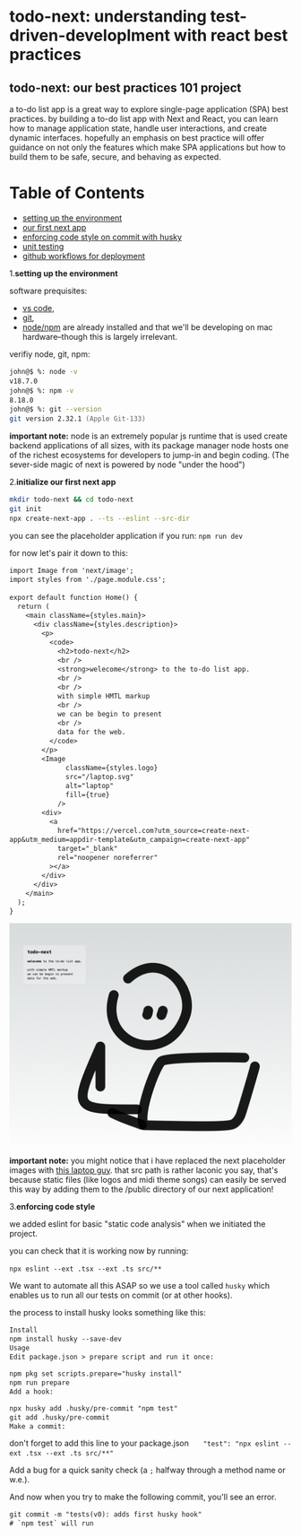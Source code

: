# todo-next: understanding test-driven-developlment with react best practices

## todo-next: our best practices 101 project

a to-do list app is a great way to explore single-page application (SPA) best practices. by building a to-do list app with Next and React, you can learn how to manage application state, handle user interactions, and create dynamic interfaces. hopefully an emphasis on best practice will offer guidance on not only the features which make SPA applications but how to build them to be safe, secure, and behaving as expected.

# Table of Contents

- [setting up the environment](#environment)
- [our first next app](#our-first-next-app)
- [enforcing code style on commit with husky](#static-analysis)
- [unit testing](#section-4)
- [github workflows for deployment](#section-5)


1.**setting up the environment**
<a name="environment"></a>

  software prequisites:
   - [vs code](<[vs](https://code.visualstudio.com)>), 
   - [git](https://git-scm.com), 
   - [node/npm](https://docs.npmjs.com/downloading-and-installing-node-js-and-npm) are already installed and that we'll be developing on mac hardware–though this is largely irrelevant.

verifiy node, git, npm:

```zsh
john@$ %: node -v
v18.7.0
john@$ %: npm -v
8.18.0
john@$ %: git --version
git version 2.32.1 (Apple Git-133)
```

**important note:** node is an extremely popular js runtime that is used create backend applications of all sizes, with its package manager node hosts one of the richest ecosystems for developers to jump-in and begin coding. (The sever-side magic of next is powered by node "under the hood") 

2.**initialize our first next app**
<a name="our-first-next-app"></a>

```zsh
mkdir todo-next && cd todo-next
git init
npx create-next-app . --ts --eslint --src-dir
```

you can see the placeholder application if you run: `npm run dev`



for now let's pair it down to this:

```tsx
import Image from 'next/image';
import styles from './page.module.css';

export default function Home() {
  return (
    <main className={styles.main}>
      <div className={styles.description}>
        <p>
          <code>
            <h2>todo-next</h2>
            <br />
            <strong>welecome</strong> to the to-do list app.
            <br />
            <br />
            with simple HMTL markup
            <br />
            we can be begin to present
            <br />
            data for the web.
          </code>
        </p>
        <Image
              className={styles.logo}
              src="/laptop.svg"
              alt="laptop"
              fill={true}
            />
        <div>
          <a
            href="https://vercel.com?utm_source=create-next-app&utm_medium=appdir-template&utm_campaign=create-next-app"
            target="_blank"
            rel="noopener noreferrer"
          ></a>
        </div>
      </div>
    </main>
  );
}
```


![app_v1](./app_v1.png)

**important note:** you might notice that i have replaced the next placeholder images with [this laptop guy](https://github.com/john-gangi-dialexa/todo-next/blob/master/public/laptop.svg). that src path is rather laconic you say, that's because static files (like logos and midi theme songs) can easily be served this way by adding them to the /public directory of our next application!

3.**enforcing code style**
<a name="static-analysis"></a>

we added eslint for basic "static code analysis" when we initiated the project. 

you can check that it is working now by running:

`npx eslint --ext .tsx --ext .ts src/**`

We want to automate all this ASAP so we use a tool called `husky` which enables us to run all our tests on commit (or at other hooks).

the process to install husky looks something like this:
```
Install
npm install husky --save-dev
Usage
Edit package.json > prepare script and run it once:
```

```
npm pkg set scripts.prepare="husky install"
npm run prepare
Add a hook:
```

```
npx husky add .husky/pre-commit "npm test"
git add .husky/pre-commit
Make a commit:
```

don't forget to add this line to your package.json
`    "test": "npx eslint --ext .tsx --ext .ts src/**" `

Add a bug for a quick sanity check (a `;` halfway through a method name or w.e.).

And now when you try to make the following commit, you'll see an error.
```
git commit -m "tests(v0): adds first husky hook"
# `npm test` will run
```


